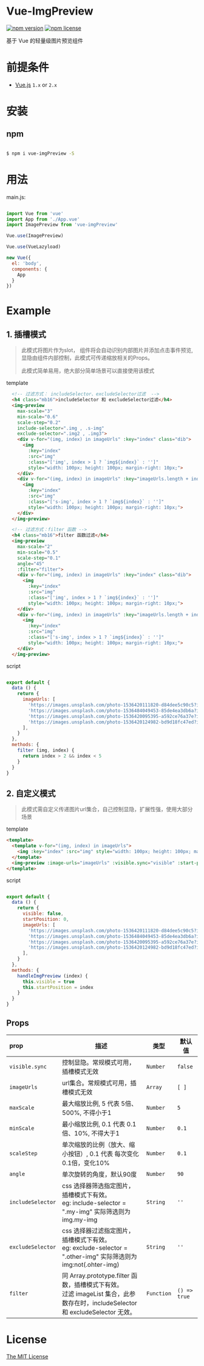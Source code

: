 # Vue-ImgPreview


[![npm version](https://img.shields.io/npm/v/vue-imgPreview.svg?style=flat-square)](http://badge.fury.io/js/vue-imgPreview)
[![npm license](https://img.shields.io/npm/l/vue-imgPreview.svg?style=flat-square)](http://badge.fury.io/js/vue-imgPreview)

基于 Vue 的轻量级图片预览组件


# 前提条件

- [Vue.js](https://github.com/vuejs/vue) `1.x` or `2.x`


# 安装

## npm

```bash

$ npm i vue-imgPreview -S

```

# 用法

main.js:

```javascript

import Vue from 'vue'
import App from './App.vue'
import ImagePreview from 'vue-imgPreview'

Vue.use(ImagePreview)

Vue.use(VueLazyload)

new Vue({
  el: 'body',
  components: {
    App
  }
})
```

# Example

## 1. 插槽模式

> 此模式将图片作为slot， 组件将会自动识别内部图片并添加点击事件预览, 显隐由组件内部控制，此模式可传递缩放相关的Props。
>
> 此模式简单易用，绝大部分简单场景可以直接使用该模式


template
```html
  <!-- 过滤方式： includeSelector、excludeSelector过滤  -->
  <h4 class="mb16">includeSelector 和 excludeSelector过滤</h4>
  <img-preview
    max-scale="3"
    min-scale="0.6"
    scale-step="0.2"
    include-selector=".img , .s-img"
    exclude-selector=".img2 , .img3">
    <div v-for="(img, index) in imageUrls" :key="index" class="dib">
      <img
        :key="index"
        :src="img"
        :class="['img', index > 1 ? `img${index}` : '']"
        style="width: 100px; height: 100px; margin-right: 10px;">
    </div>
    <div v-for="(img, index) in imageUrls" :key="imageUrls.length + index" class="dib">
      <img
        :key="index"
        :src="img"
        :class="['s-img', index > 1 ? `img${index}` : '']"
        style="width: 100px; height: 100px; margin-right: 10px;">
    </div>
  </img-preview>

  <!-- 过滤方式：filter 函数 -->
  <h4 class="mb16">filter 函数过滤</h4>
  <img-preview
    max-scale="2"
    min-scale="0.5"
    scale-step="0.1"
    angle="45"
    :filter="filter">
    <div v-for="(img, index) in imageUrls" :key="index" class="dib">
      <img
        :key="index"
        :src="img"
        :class="['img', index > 1 ? `img${index}` : '']"
        style="width: 100px; height: 100px; margin-right: 10px;">
    </div>
    <div v-for="(img, index) in imageUrls" :key="imageUrls.length + index" class="dib">
      <img
        :key="index"
        :src="img"
        :class="['s-img', index > 1 ? `img${index}` : '']"
        style="width: 100px; height: 100px; margin-right: 10px;">
    </div>
  </img-preview>
```
script
```js

export default {
  data () {
    return {
      imageUrls: [
        'https://images.unsplash.com/photo-1536420111820-d84dee5c90c5?ixlib=rb-0.3.5&ixid=eyJhcHBfaWQiOjEyMDd9&s=d76602c3cafa0599d42cfdf255c5eb8d&auto=format&fit=crop&w=700&q=80',
        'https://images.unsplash.com/photo-1536484049453-85de4ea3db6a?ixlib=rb-0.3.5&ixid=eyJhcHBfaWQiOjEyMDd9&s=902f2f3c5fbf8d85a2643ae073f39d39&auto=format&fit=crop&w=1222&q=80',
        'https://images.unsplash.com/photo-1536420095395-a592ce76a37e?ixlib=rb-0.3.5&ixid=eyJhcHBfaWQiOjEyMDd9&s=986b742530a59130ea65a65ea461653d&auto=format&fit=crop&w=700&q=80',
        'https://images.unsplash.com/photo-1536420124982-bd9d18fc47ed?ixlib=rb-0.3.5&ixid=eyJhcHBfaWQiOjEyMDd9&s=2d98a0cbfe7514bbe11cbd95ba2554f7&auto=format&fit=crop&w=701&q=80'
      ],
    }
  },
  methods: {
    filter (img, index) {
      return index > 2 && index < 5
    }
  }
}

```


## 2. 自定义模式

> 此模式需自定义传递图片url集合，自己控制显隐，扩展性强，使用大部分场景

template
```html
<template>
  <template v-for="(img, index) in imageUrls">
    <img :key="index" :src="img" style="width: 100px; height: 100px; margin-right: 10px;" @click="handleImgPreview(index)">
  </template>
  <img-preview :image-urls="imageUrls" :visible.sync="visible" :start-position="startPosition"></img-preview>
</template>
```
script
```js

export default {
  data () {
    return {
      visible: false,
      startPosition: 0,
      imageUrls: [
        'https://images.unsplash.com/photo-1536420111820-d84dee5c90c5?ixlib=rb-0.3.5&ixid=eyJhcHBfaWQiOjEyMDd9&s=d76602c3cafa0599d42cfdf255c5eb8d&auto=format&fit=crop&w=700&q=80',
        'https://images.unsplash.com/photo-1536484049453-85de4ea3db6a?ixlib=rb-0.3.5&ixid=eyJhcHBfaWQiOjEyMDd9&s=902f2f3c5fbf8d85a2643ae073f39d39&auto=format&fit=crop&w=1222&q=80',
        'https://images.unsplash.com/photo-1536420095395-a592ce76a37e?ixlib=rb-0.3.5&ixid=eyJhcHBfaWQiOjEyMDd9&s=986b742530a59130ea65a65ea461653d&auto=format&fit=crop&w=700&q=80',
        'https://images.unsplash.com/photo-1536420124982-bd9d18fc47ed?ixlib=rb-0.3.5&ixid=eyJhcHBfaWQiOjEyMDd9&s=2d98a0cbfe7514bbe11cbd95ba2554f7&auto=format&fit=crop&w=701&q=80'
      ],
    }
  },
  methods: {
    handleImgPreview (index) {
      this.visible = true
      this.startPosition = index
    }
  }
}

```


## Props

| prop | 描述 | 类型 | 默认值 |
| :--- | --- | --- | --- |
| `visible.sync`     | 控制显隐。常规模式可用，插槽模式无效            | `Number`       |   `false`       |
| `imageUrls`        | url集合。常规模式可用，插槽模式无效            | `Array`    | `[ ]`       |
| `maxScale`         | 最大缩放比例, 5 代表 5倍、500%, 不得小于1             | `Number`    | `5`         |
| `minScale`         | 最小缩放比例, 0.1 代表 0.1倍、10%, 不得大于1          | `Number`   | `0.1`            |
| `scaleStep`        | 单次缩放的比例（放大、缩小按钮）, 0.1 代表 每次变化0.1倍，变化10% | `Number`  | `0.1` |
| `angle`         | 单次旋转的角度，默认90度 | `Number` | `90`            |
| `includeSelector` | css 选择器筛选指定图片，插槽模式下有效。<br> eg: include-selector = ".my-img" 实际筛选则为 img.my-img    | `String`  | `''` |
| `excludeSelector` | css 选择器过滤指定图片，插槽模式下有效。<br> eg: exclude-selector = ".other-img" 实际筛选则为 img:not(.ohter-img) | `String` | `''` |
| `filter`   | 同 Array.prototype.filter 函数，插槽模式下有效。<br> 过滤 imageList 集合，此参数存在时，includeSelector 和 excludeSelector 无效。 | `Function`   | `() => true`


# License

[The MIT License](http://opensource.org/licenses/MIT)
